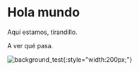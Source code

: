 # Hola mundo
Aquí estamos, tirandillo.

A ver qué pasa.

![background_test](/assets/background.png){:style="width:200px;"}